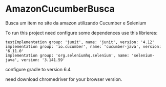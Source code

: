 # AmazonCucumberBusca
Busca um item no site da amazon utilizando Cucumber e Selenium

To run this project need configure some dependences
use this librieres:

    testImplementation group: 'junit', name: 'junit', version: '4.12'
    implementation group: 'io.cucumber', name: 'cucumber-java', version: '6.11.0'
    implementation group: 'org.seleniumhq.selenium', name: 'selenium-java', version: '3.141.59'

configure gradle to version 6.4

need download chromedriver for your browser version.
